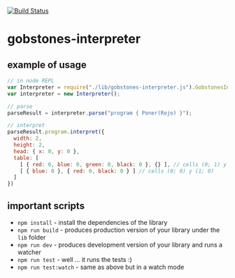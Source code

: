 [![Build Status](https://travis-ci.org/gobstones/gobstones-interpreter.svg?branch=master)](https://travis-ci.org/gobstones/gobstones-interpreter)

# gobstones-interpreter

## example of usage

```js
// in node REPL
var Interpreter = require("./lib/gobstones-interpreter.js").GobstonesInterpreterAPI;
var interpreter = new Interpreter();

// parse
parseResult = interpreter.parse("program { Poner(Rojo) }");

// interpret
parseResult.program.interpret({
  width: 2,
  height: 2,
  head: { x: 0, y: 0 },
  table: [
    [ { red: 0, blue: 0, green: 0, black: 0 }, {} ], // cells (0; 1) y (1; 1)
    [ { blue: 0 }, { red: 0, black: 0 } ] // cells (0; 0) y (1; 0)
  ]
})
```

## important scripts

* `npm install` - install the dependencies of the library
* `npm run build` - produces production version of your library under the `lib` folder
* `npm run dev` - produces development version of your library and runs a watcher
* `npm run test` - well ... it runs the tests :)
* `npm run test:watch` - same as above but in a watch mode
